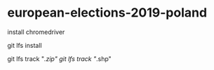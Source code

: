# european-elections-2019-poland

install chromedriver

git lfs install

git lfs track "*.zip"
git lfs track "*.shp"